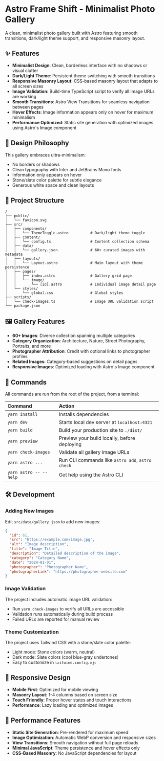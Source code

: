 # Astro Frame Shift - Minimalist Photo Gallery

A clean, minimalist photo gallery built with Astro featuring smooth transitions, dark/light theme support, and responsive masonry layout.

## ✨ Features

- **Minimalist Design**: Clean, borderless interface with no shadows or visual clutter
- **Dark/Light Theme**: Persistent theme switching with smooth transitions
- **Responsive Masonry Layout**: CSS-based masonry layout that adapts to all screen sizes
- **Image Validation**: Build-time TypeScript script to verify all image URLs are working
- **Smooth Transitions**: Astro View Transitions for seamless navigation between pages
- **Hover Effects**: Image information appears only on hover for maximum minimalism
- **Performance Optimized**: Static site generation with optimized images using Astro's Image component

## 🎨 Design Philosophy

This gallery embraces ultra-minimalism:

- No borders or shadows
- Clean typography with Inter and JetBrains Mono fonts
- Information only appears on hover
- Stone/slate color palette for subtle elegance
- Generous white space and clean layouts

## 🚀 Project Structure

```text
/
├── public/
│   └── favicon.svg
├── src/
│   ├── components/
│   │   └── ThemeToggle.astro          # Dark/light theme toggle
│   ├── content/
│   │   └── config.ts                  # Content collection schema
│   ├── data/
│   │   └── gallery.json               # 60+ curated images with metadata
│   ├── layouts/
│   │   └── Layout.astro               # Main layout with theme persistence
│   ├── pages/
│   │   ├── index.astro                # Gallery grid page
│   │   └── image/
│   │       └── [id].astro             # Individual image detail page
│   └── styles/
│       └── global.css                 # Global styles
├── scripts/
│   └── check-images.ts                # Image URL validation script
└── package.json
```

## 🖼️ Gallery Features

- **60+ Images**: Diverse collection spanning multiple categories
- **Category Organization**: Architecture, Nature, Street Photography, Portraits, and more
- **Photographer Attribution**: Credit with optional links to photographer profiles
- **Related Images**: Category-based suggestions on detail pages
- **Responsive Images**: Optimized loading with Astro's Image component

## 🧞 Commands

All commands are run from the root of the project, from a terminal:

| Command                | Action                                           |
| :--------------------- | :----------------------------------------------- |
| `yarn install`         | Installs dependencies                            |
| `yarn dev`             | Starts local dev server at `localhost:4321`      |
| `yarn build`           | Build your production site to `./dist/`          |
| `yarn preview`         | Preview your build locally, before deploying     |
| `yarn check-images`    | Validate all gallery image URLs                  |
| `yarn astro ...`       | Run CLI commands like `astro add`, `astro check` |
| `yarn astro -- --help` | Get help using the Astro CLI                     |

## 🛠️ Development

### Adding New Images

Edit `src/data/gallery.json` to add new images:

```json
{
  "id": 61,
  "src": "https://example.com/image.jpg",
  "alt": "Image description",
  "title": "Image Title",
  "description": "Detailed description of the image",
  "category": "Category Name",
  "date": "2024-01-01",
  "photographer": "Photographer Name",
  "photographerLink": "https://photographer-website.com"
}
```

### Image Validation

The project includes automatic image URL validation:

- Run `yarn check-images` to verify all URLs are accessible
- Validation runs automatically during build process
- Failed URLs are reported for manual review

### Theme Customization

The project uses Tailwind CSS with a stone/slate color palette:

- Light mode: Stone colors (warm, neutral)
- Dark mode: Slate colors (cool blue-gray undertones)
- Easy to customize in `tailwind.config.mjs`

## 📱 Responsive Design

- **Mobile First**: Optimized for mobile viewing
- **Masonry Layout**: 1-4 columns based on screen size
- **Touch Friendly**: Proper hover states and touch interactions
- **Performance**: Lazy loading and optimized images

## 🎯 Performance Features

- **Static Site Generation**: Pre-rendered for maximum speed
- **Image Optimization**: Automatic WebP conversion and responsive sizes
- **View Transitions**: Smooth navigation without full page reloads
- **Minimal JavaScript**: Theme persistence and hover effects only
- **CSS-Based Masonry**: No JavaScript dependencies for layout
